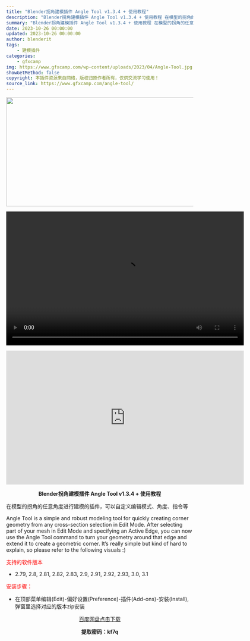 ```yaml
---
title: "Blender拐角建模插件 Angle Tool v1.3.4 + 使用教程"
description: "Blender拐角建模插件 Angle Tool v1.3.4 + 使用教程 在模型的拐角的任意角度进行建模的插件，可以自定义编辑模式、角度、指令等 Angle Tool is a simple an..."
summary: "Blender拐角建模插件 Angle Tool v1.3.4 + 使用教程 在模型的拐角的任意角度进行建模的插件，可以自定义编辑模式、角度、指令等 Angle Tool is a simple an..."
date: 2023-10-26 00:00:00
updated: 2023-10-26 00:00:00
author: blenderit
tags: 
    - 建模插件
categories:
    - gfxcamp
img: https://www.gfxcamp.com/wp-content/uploads/2023/04/Angle-Tool.jpg
showGetMethod: false
copyright: 本插件资源来自网络，版权归原作者所有，仅供交流学习使用！
source_link: https://www.gfxcamp.com/angle-tool/
---
```

<div><p><img decoding="async" class="aligncenter size-full wp-image-111988" src="https://www.gfxcamp.com/wp-content/uploads/2023/04/Angle-Tool.jpg" data-src="https://www.gfxcamp.com/wp-content/uploads/2023/04/Angle-Tool.jpg" alt="" width="590" height="293" data-srcset="https://www.gfxcamp.com/wp-content/uploads/2023/04/Angle-Tool.jpg 590w, https://www.gfxcamp.com/wp-content/uploads/2023/04/Angle-Tool-150x74.jpg 150w" data-sizes="(max-width: 590px) 100vw, 590px"><br>
</p><center><div style="width: 640px;" class="wp-video"><!--[if lt IE 9]><script>document.createElement('video');</script><![endif]-->
<video class="wp-video-shortcode" id="video-111989-1" width="640" height="360" preload="true" controls="controls"><source type="video/mp4" src="http://cloud.video.taobao.com/play/u/null/p/1/e/6/t/1/434364835638.mp4?_=1"></source><a href="http://cloud.video.taobao.com/play/u/null/p/1/e/6/t/1/434364835638.mp4">http://cloud.video.taobao.com/play/u/null/p/1/e/6/t/1/434364835638.mp4</a></video></div></center><p style="text-align: center;"><iframe loading="lazy" src="https://player.youku.com/embed/XNjEyMzQ2NTg4OA==" width="640" height="360" frameborder="0" allowfullscreen="allowfullscreen" data-mce-fragment="1"></iframe></p><p style="text-align: center;"><strong>Blender拐角建模插件 Angle Tool v1.3.4 + 使用教程</strong></p><p>在模型的拐角的任意角度进行建模的插件，可以自定义编辑模式、角度、指令等</p><p>Angle Tool is a simple and robust modeling tool for quickly creating corner geometry from any cross-section selection in Edit Mode. After selecting part of your mesh in Edit Mode and specifying an Active Edge, you can now use the Angle Tool command to turn your geometry around that edge and extend it to create a geometric corner. It’s really simple but kind of hard to explain, so please refer to the following visuals :)</p><p><span style="color: #ff0000;">支持的软件版本</span></p><ul>
<li>2.79, 2.8, 2.81, 2.82, 2.83, 2.9, 2.91, 2.92, 2.93, 3.0, 3.1</li>
</ul><p><span style="color: #ff0000;">安装步骤：</span></p><ul>
<li>在顶部菜单编辑(Edit)-偏好设置(Preference)-插件(Add-ons)-安装(Install),弹窗里选择对应的版本zip安装</li>
</ul><p style="text-align: center;"><a class="maxbutton-3 maxbutton maxbutton-baidu" target="_blank" rel="noopener" href="https://pan.baidu.com/s/1Y2tLWsxBzwYDuRcseybIKA?pwd=kf7q"><span class="mb-text">百度网盘点击下载</span></a></p><p style="text-align: center;"><strong>提取密码：kf7q</strong></p></div>